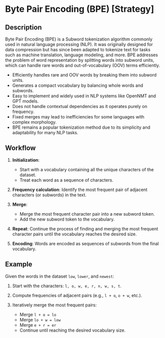 # Byte Pair Encoding (BPE) [Strategy]

## Description

Byte Pair Encoding (BPE) is a Subword tokenization algorithm commonly used in natural language processing (NLP).
It was originally designed for data compression but has since been adapted to tokenize text for tasks such as machine translation, language modeling, and more.
BPE addresses the problem of word representation by splitting words into subword units, which can handle rare words and out-of-vocabulary (OOV) terms efficiently.

- Efficiently handles rare and OOV words by breaking them into subword units.
- Generates a compact vocabulary by balancing whole words and subwords.
- Easy to implement and widely used in NLP systems like OpenNMT and GPT models.
- Does not handle contextual dependencies as it operates purely on frequency.
- Fixed merges may lead to inefficiencies for some languages with complex morphology.
- BPE remains a popular tokenization method due to its simplicity and adaptability for many NLP tasks.

## Workflow

1. **Initialization**:

   - Start with a vocabulary containing all the unique characters of the dataset.
   - Treat each word as a sequence of characters.

2. **Frequency calculation**: Identify the most frequent pair of adjacent characters (or subwords) in the text.
3. **Merge**:

   - Merge the most frequent character pair into a new subword token.
   - Add the new subword token to the vocabulary.

4. **Repeat**: Continue the process of finding and merging the most frequent character pairs until the vocabulary reaches the desired size.
5. **Encoding**: Words are encoded as sequences of subwords from the final vocabulary.

## Example

Given the words in the dataset `low`, `lower`, and `newest`:

1. Start with the characters: `l, o, w, e, r, n, w, s, t`.
2. Compute frequencies of adjacent pairs (e.g., `l + o`, `o + w`, etc.).
3. Iteratively merge the most frequent pairs:

   - Merge `l + o = lo`
   - Merge `lo + w = low`
   - Merge `e + r = er`
   - Continue until reaching the desired vocabulary size.
